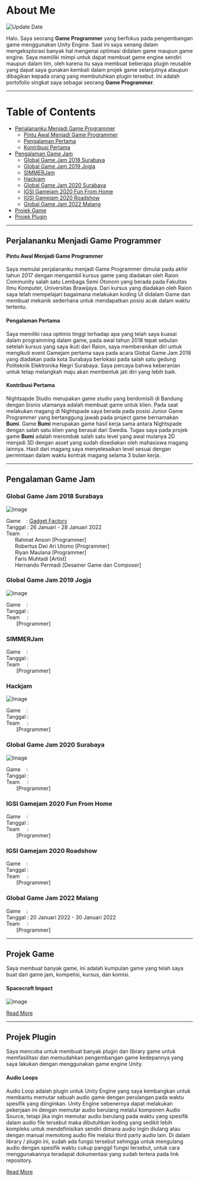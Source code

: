 # About Me

![Update Date](https://img.shields.io/badge/-Updated%20on%20April%2013%2C%202022-brightgreen) <br>

Halo. Saya seorang **Game Programmer** yang berfokus pada pengembangan game menggunakan Unity Engine. Saat ini saya senang dalam mengeksplorasi banyak hal mengenai optimasi didalam game maupun game engine. Saya memiliki mimpi untuk dapat membuat game engine sendiri maupun dalam tim, oleh karena itu saya membuat beberapa plugin reusable yang dapat saya gunakan kembali dalam projek game selanjutnya ataupun dibagikan kepada orang yang membutuhkan plugin tersebut. Ini adalah portofolio singkat saya sebagai seorang **Game Programmer**.

***
# Table of Contents
* [Perjalananku Menjadi Game Programmer](#perjalananku-menjadi-game-programmer)
    * [Pintu Awal Menjadi Game Programmer](#pintu-awal-menjadi-game-programmer)
    * [Pengalaman Pertama](#pengalaman-pertama)
    * [Kontribusi Pertama](#kontribusi-pertama)
* [Pengalaman Game Jam](#pengalaman-game-jam)
    * [Global Game Jam 2018 Surabaya](#global-game-jam-2018-surabaya)
    * [Global Game Jam 2019 Jogja](#global-game-jam-2019-jogja)
    * [SIMMERJam](#simmerjam)
    * [Hackjam](#hackjam)
    * [Global Game Jam 2020 Surabaya](#global-game-jam-2020-surabaya)
    * [IGSI Gamejam 2020 Fun From Home](#igsi-gamejam-2020-fun-from-home)
    * [IGSI Gamejam 2020 Roadshow](#igsi-gamejam-2020-roadshow)
    * [Global Game Jam 2022 Malang](#global-game-jam-2022-malang)
* [Projek Game](#projek-game)
* [Projek Plugin](#projek-plugin)

***

## Perjalananku Menjadi Game Programmer
#### Pintu Awal Menjadi Game Programmer
Saya memulai perjalananku menjadi Game Programmer dimulai pada akhir tahun 2017 dengan mengambil kursus game yang diadakan oleh Raion Community salah satu Lembaga Semi Otonom yang berada pada Fakultas Ilmu Komputer, Universitas Brawijaya. Dari kursus yang diadakan oleh Raion saya telah mempelajari bagaimana melakukan koding UI didalam Game dan membuat mekanik sederhana untuk mendapatkan posisi acak dalam waktu tertentu.

#### Pengalaman Pertama
Saya memiliki rasa optimis tinggi terhadap apa yang telah saya kuasai dalam programming dalam game, pada awal tahun 2018 tepat sebulan setelah kursus yang saya ikuti dari Raion, saya memberanikan diri untuk mengikuti event Gamejam pertama saya pada acara Global Game Jam 2018 yang diadakan pada kota Surabaya berlokasi pada salah satu gedung Politeknik Elektronika Negri Surabaya. Saya percaya bahwa keberanian untuk tetap melangkah maju akan membentuk jati diri yang lebih baik. 

#### Kontribusi Pertama
Nightsapde Studio merupakan game studio yang berdomisili di Bandung dengan bisnis utamanya adalah membuat game untuk klien. Pada saat melakukan magang di Nightspade saya berada pada posisi Junior Game Programmer yang bertanggung jawab pada project game bernamakan **Bumi**. Game **Bumi** merupakan game hasil kerja sama antara Nightspade dengan salah satu klien yang berasal dari Swedia. Tugas saya pada projek game **Bumi** adalah merombak salah satu level yang awal mulanya 2D menjadi 3D dengan asset yang sudah disediakan oleh mahasiswa magang lainnya. Hasil dari magang saya menyelesaikan level sesuai dengan permintaan dalam waktu kontrak magang selama 3 bulan kerja.

***

## Pengalaman Game Jam

### Global Game Jam 2018 Surabaya

![Image](/images/teamggjsurabaya2018.jpg)

Game&nbsp;&nbsp;&nbsp;&nbsp;: [Gadget Factory](/gameproject/#gadget-factory) <br>
Tanggal&nbsp;: 26 Januari - 28 Januari 2022 <br>
Team&nbsp;&nbsp;&nbsp;&nbsp;&nbsp;: <br>
&nbsp;&nbsp;&nbsp;&nbsp;&nbsp;&nbsp;Rahmat Ansori [Programmer]<br>
&nbsp;&nbsp;&nbsp;&nbsp;&nbsp;&nbsp;Robertus Dwi Ari Utomo [Programmer]<br>
&nbsp;&nbsp;&nbsp;&nbsp;&nbsp;&nbsp;Riyan Maulana [Programmer]<br>
&nbsp;&nbsp;&nbsp;&nbsp;&nbsp;&nbsp;Faris Muhtadi [Artist]<br>
&nbsp;&nbsp;&nbsp;&nbsp;&nbsp;&nbsp;Hernando Permadi [Desainer Game dan Composer]<br>


### Global Game Jam 2019 Jogja

![Image](/images/teamggjjogja2019.jpg)

Game&nbsp;&nbsp;&nbsp;&nbsp;: []() <br>
Tanggal&nbsp;: <br>
Team&nbsp;&nbsp;&nbsp;&nbsp;&nbsp;: <br>
&nbsp;&nbsp;&nbsp;&nbsp;&nbsp;&nbsp; [Programmer]<br>

### SIMMERJam

Game&nbsp;&nbsp;&nbsp;&nbsp;: []() <br>
Tanggal&nbsp;: <br>
Team&nbsp;&nbsp;&nbsp;&nbsp;&nbsp;: <br>
&nbsp;&nbsp;&nbsp;&nbsp;&nbsp;&nbsp; [Programmer]<br>

### Hackjam

![Image](/images/teamhackjam2019.JPG)

Game&nbsp;&nbsp;&nbsp;&nbsp;: []() <br>
Tanggal&nbsp;: <br>
Team&nbsp;&nbsp;&nbsp;&nbsp;&nbsp;: <br>
&nbsp;&nbsp;&nbsp;&nbsp;&nbsp;&nbsp; [Programmer]<br>

### Global Game Jam 2020 Surabaya

![Image](/images/teamggjsurabaya2020.jpg)

Game&nbsp;&nbsp;&nbsp;&nbsp;: []() <br>
Tanggal&nbsp;: <br>
Team&nbsp;&nbsp;&nbsp;&nbsp;&nbsp;: <br>
&nbsp;&nbsp;&nbsp;&nbsp;&nbsp;&nbsp; [Programmer]<br>

### IGSI Gamejam 2020 Fun From Home

Game&nbsp;&nbsp;&nbsp;&nbsp;: []() <br>
Tanggal&nbsp;: <br>
Team&nbsp;&nbsp;&nbsp;&nbsp;&nbsp;: <br>
&nbsp;&nbsp;&nbsp;&nbsp;&nbsp;&nbsp; [Programmer]<br>

### IGSI Gamejam 2020 Roadshow

Game&nbsp;&nbsp;&nbsp;&nbsp;: []() <br>
Tanggal&nbsp;: <br>
Team&nbsp;&nbsp;&nbsp;&nbsp;&nbsp;: <br>
&nbsp;&nbsp;&nbsp;&nbsp;&nbsp;&nbsp; [Programmer]<br>

### Global Game Jam 2022 Malang
Game&nbsp;&nbsp;&nbsp;&nbsp;: []() <br>
Tanggal&nbsp;: 20 Januari 2022 - 30 Januari 2022 <br>
Team&nbsp;&nbsp;&nbsp;&nbsp;&nbsp;: <br>
&nbsp;&nbsp;&nbsp;&nbsp;&nbsp;&nbsp; [Programmer]<br>

***

## Projek Game

Saya membuat banyak game, ini adalah kumpulan game yang telah saya buat dari game jam, kompetisi, kursus, dan komisi.

#### Spacecraft Impact

![Image](/images/game/spacecraft-impact.png)



[Read More](/game-project)


***

## Projek Plugin

Saya mencoba untuk membuat banyak plugin dan library game untuk memfasilitasi dan memudahkan pengembangan game kedepannya yang saya lakukan dengan menggunakan game engine Unity. 

#### Audio Loops

Audio Loop adalah plugin untuk Unity Engine yang saya kembangkan untuk membantu memutar sebuah audio game dengan perulangan pada waktu spesifik yang diinginkan. Unity Engine sebenernya dapat melakukan pekerjaan ini dengan memutar audio berulang melalui komponen Audio Source, tetapi jika ingin memutar audio berulang pada waktu yang spesifik dalam audio file tersebut maka dibutuhkan koding yang sedikit lebih kompleks untuk mendefinisikan sendiri dimana audio ingin diulang atau dengan manual memotong audio file melalui third party audio lain. Di dalam library / plugin ini, sudah ada fungsi tersebut sehingga untuk mengulang audio dengan spesifik waktu cukup panggil fungsi tersebut, untuk cara menggunakannya teradapat dokumentasi yang sudah tertera pada link repository.

[Read More](/game-lib)
